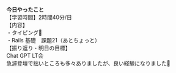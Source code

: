 **今日やったこと**<br>
【学習時間】2時間40分/日<br>
【内容】<br>
・タイピング🍦<br>
・Rails 基礎　課題21（あとちょっと）<br>
【振り返り・明日の目標】<br>
Chat GPT LT会<br>
急遽登壇で拙いところも多々ありましたが、良い経験になりました🥳<br>